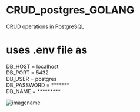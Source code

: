 # CRUD_postgres_GOLANG
CRUD operations in PostgreSQL

# uses .env file as  
DB_HOST = localhost                                                                                                   
DB_PORT = 5432                                                                                                         
DB_USER = postgres                                                                                                     
DB_PASSWORD = *******                                                                                                
DB_NAME = *********                                                                                                  

![imagename](https://gos3upload.s3-ap-south-1.amazonaws.com/golangpic.png)
